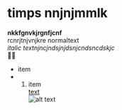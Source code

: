 # timps nnjnjmmlk
**nkkfgnvkjrgnfjcnf**   
rcnrjtnjvnjkre normaltext    
*italic textnjncjndsjnjdsnjcndsncdskjc*  
💝💘    
* item
* 1. item  
[text](https://google.com)  
![alt text](issue.PNG)
